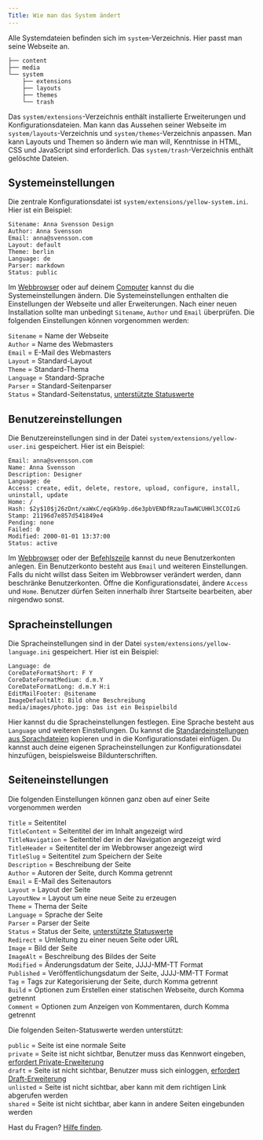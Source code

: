 ```yaml
---
Title: Wie man das System ändert
---
```

Alle Systemdateien befinden sich im `system`-Verzeichnis. Hier passt man seine Webseite an.

``` box-drawing {aria-hidden=true}
├── content
├── media
└── system
    ├── extensions
    ├── layouts
    ├── themes
    └── trash
```

Das `system/extensions`-Verzeichnis enthält installierte Erweiterungen und Konfigurationsdateien. Man kann das Aussehen seiner Webseite im `system/layouts`-Verzeichnis und `system/themes`-Verzeichnis anpassen. Man kann Layouts und Themen so ändern wie man will, Kenntnisse in HTML, CSS und JavaScript sind erforderlich. Das `system/trash`-Verzeichnis enthält gelöschte Dateien.

## Systemeinstellungen

Die zentrale Konfigurationsdatei ist `system/extensions/yellow-system.ini`. Hier ist ein Beispiel:

    Sitename: Anna Svensson Design
    Author: Anna Svensson
    Email: anna@svensson.com
    Layout: default
    Theme: berlin
    Language: de
    Parser: markdown
    Status: public

Im [Webbrowser](https://github.com/annaesvensson/yellow-edit/tree/main/README-de.md) oder auf deinem [Computer](https://github.com/annaesvensson/yellow-core/tree/main/README-de.md) kannst du die Systemeinstellungen ändern. Die Systemeinstellungen enthalten die Einstellungen der Webseite und aller Erweiterungen. Nach einer neuen Installation sollte man unbedingt `Sitename`, `Author` und `Email` überprüfen. Die folgenden Einstellungen können vorgenommen werden:

`Sitename` = Name der Webseite  
`Author` = Name des Webmasters  
`Email` = E-Mail des Webmasters  
`Layout` = Standard-Layout  
`Theme` = Standard-Thema  
`Language` = Standard-Sprache  
`Parser` = Standard-Seitenparser  
`Status` = Standard-Seitenstatus, [unterstützte Statuswerte](#einstellungen-status)  

## Benutzereinstellungen

Die Benutzereinstellungen sind in der Datei `system/extensions/yellow-user.ini` gespeichert. Hier ist ein Beispiel:

    Email: anna@svensson.com
    Name: Anna Svensson
    Description: Designer
    Language: de
    Access: create, edit, delete, restore, upload, configure, install, uninstall, update
    Home: /
    Hash: $2y$10$j26zDnt/xaWxC/eqGKb9p.d6e3pbVENDfRzauTawNCUHHl3CCOIzG
    Stamp: 21196d7e857d541849e4
    Pending: none
    Failed: 0
    Modified: 2000-01-01 13:37:00
    Status: active

Im [Webbrowser](https://github.com/annaesvensson/yellow-edit/tree/main/README-de.md) oder der [Befehlszeile](https://github.com/annaesvensson/yellow-command/tree/main/README-de.md) kannst du neue Benutzerkonten anlegen. Ein Benutzerkonto besteht aus `Email` und weiteren Einstellungen. Falls du nicht willst dass Seiten im Webbrowser verändert werden, dann beschränke Benutzerkonten. Öffne die Konfigurationsdatei, ändere `Access` und `Home`. Benutzer dürfen Seiten innerhalb ihrer Startseite bearbeiten, aber nirgendwo sonst.

## Spracheinstellungen

Die Spracheinstellungen sind in der Datei `system/extensions/yellow-language.ini` gespeichert. Hier ist ein Beispiel:

    Language: de
    CoreDateFormatShort: F Y
    CoreDateFormatMedium: d.m.Y
    CoreDateFormatLong: d.m.Y H:i
    EditMailFooter: @sitename
    ImageDefaultAlt: Bild ohne Beschreibung
    media/images/photo.jpg: Das ist ein Beispielbild

Hier kannst du die Spracheinstellungen festlegen. Eine Sprache besteht aus `Language` und weiteren Einstellungen. Du kannst die [Standardeinstellungen aus Sprachdateien](https://github.com/annaesvensson/yellow-language/blob/main/translation/german/german.txt) kopieren und in die Konfigurationsdatei einfügen. Du kannst auch deine eigenen Spracheinstellungen zur Konfigurationsdatei hinzufügen, beispielsweise Bildunterschriften.

## Seiteneinstellungen

Die folgenden Einstellungen können ganz oben auf einer Seite vorgenommen werden

`Title` = Seitentitel  
`TitleContent` = Seitentitel der im Inhalt angezeigt wird  
`TitleNavigation` = Seitentitel der in der Navigation angezeigt wird  
`TitleHeader` = Seitentitel der im Webbrowser angezeigt wird  
`TitleSlug` = Seitentitel zum Speichern der Seite  
`Description` = Beschreibung der Seite  
`Author` = Autoren der Seite, durch Komma getrennt  
`Email` = E-Mail des Seitenautors  
`Layout` = Layout der Seite  
`LayoutNew` = Layout um eine neue Seite zu erzeugen  
`Theme` = Thema der Seite  
`Language` = Sprache der Seite  
`Parser` = Parser der Seite  
`Status` = Status der Seite, [unterstützte Statuswerte](#einstellungen-status)  
`Redirect` = Umleitung zu einer neuen Seite oder URL  
`Image` = Bild der Seite  
`ImageAlt` = Beschreibung des Bildes der Seite  
`Modified` = Änderungsdatum der Seite, JJJJ-MM-TT Format  
`Published` = Veröffentlichungsdatum der Seite, JJJJ-MM-TT Format  
`Tag` = Tags zur Kategorisierung der Seite, durch Komma getrennt  
`Build` = Optionen zum Erstellen einer statischen Webseite, durch Komma getrennt  
`Comment` = Optionen zum Anzeigen von Kommentaren, durch Komma getrennt  

<a id="einstellungen-status"></a>Die folgenden Seiten-Statuswerte werden unterstützt:

`public` = Seite ist eine normale Seite  
`private` = Seite ist nicht sichtbar, Benutzer muss das Kennwort eingeben, [erfordert Private-Erweiterung](https://github.com/schulle4u/yellow-extensions-schulle4u/tree/main/private/README-de.md)  
`draft` = Seite ist nicht sichtbar, Benutzer muss sich einloggen, [erfordert Draft-Erweiterung](https://github.com/annaesvensson/yellow-draft/tree/main/README-de.md)  
`unlisted` = Seite ist nicht sichtbar, aber kann mit dem richtigen Link abgerufen werden  
`shared` = Seite ist nicht sichtbar, aber kann in andere Seiten eingebunden werden  

Hast du Fragen? [Hilfe finden](.).
